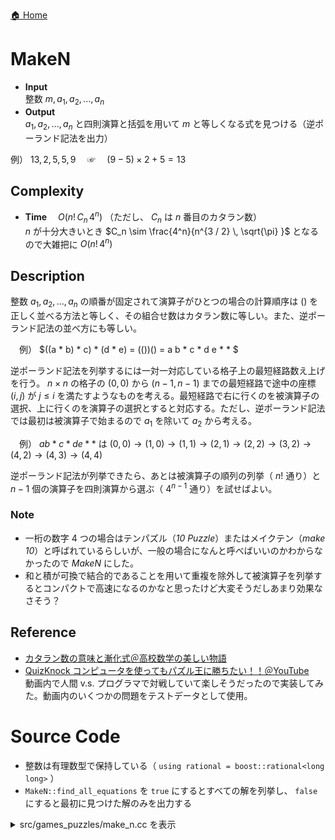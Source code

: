 [🏠 Home](../top.md#6-games-and-puzzles)

# MakeN
- **Input**  
    整数 $m, a_1, a_2, ..., a_n$
- **Output**  
    $a_1, a_2, ..., a_n$ と四則演算と括弧を用いて $m$ と等しくなる式を見つける（逆ポーランド記法を出力）

例） $13, 2, 5, 5, 9$ 　☞　 $(9 - 5) \times 2 + 5 = 13$


## Complexity
- **Time**　 $O(n! \, C_n \, 4^n)$ （ただし、 $C_n$ は $n$ 番目のカタラン数）  
    $n$ が十分大きいとき $C_n \sim \frac{4^n}{n^{3 / 2} \, \sqrt{\pi} }$ となるので大雑把に $O(n! \, 4^n)$


## Description
整数 $a_1, a_2, ..., a_n$ の順番が固定されて演算子がひとつの場合の計算順序は $( )$ を正しく並べる方法と等しく、その組合せ数はカタラン数に等しい。また、逆ポーランド記法の並べ方にも等しい。  

　例） $((a * b) * c) * (d * e) = (())() = a b * c * d e * * $

逆ポーランド記法を列挙するには一対一対応している格子上の最短経路数え上げを行う。 $n \times n$ の格子の $(0, 0)$ から $(n - 1, n - 1)$ までの最短経路で途中の座標 $(i, j)$ が $j \leq i$ を満たすようなものを考える。最短経路で右に行くのを被演算子の選択、上に行くのを演算子の選択とすると対応する。ただし、逆ポーランド記法では最初は被演算子で始まるので $a_1$ を除いて $a_2$ から考える。

　例） $a b * c * d e * *$ は $(0, 0) \rightarrow (1, 0) \rightarrow (1, 1) \rightarrow (2, 1) \rightarrow (2, 2) \rightarrow (3, 2) \rightarrow (4, 2) \rightarrow (4, 3) \rightarrow (4, 4)$

逆ポーランド記法が列挙できたら、あとは被演算子の順列の列挙（ $n!$ 通り）と $n - 1$ 個の演算子を四則演算から選ぶ（ $4^{n - 1}$ 通り）を試せばよい。


### Note
- 一桁の数字 4 つの場合はテンパズル（*10 Puzzle*）またはメイクテン（*make 10*）と呼ばれているらしいが、一般の場合になんと呼べばいいのかわからなかったので *MakeN* にした。
- 和と積が可換で結合的であることを用いて重複を除外して被演算子を列挙するとコンパクトで高速になるのかなと思ったけど大変そうだしあまり効果なさそう？


## Reference
 - [カタラン数の意味と漸化式＠高校数学の美しい物語](https://manabitimes.jp/math/657)
 - [QuizKnock コンピュータを使ってもパズル王に勝ちたい！！＠YouTube](https://www.youtube.com/watch?v=4mh9qsH0Zhs)  
    動画内で人間 v.s. プログラマで対戦していて楽しそうだったので実装してみた。動画内のいくつかの問題をテストデータとして使用。



# Source Code
- 整数は有理数型で保持している（ `using rational = boost::rational<long long>` ）
- `MakeN::find_all_equations` を `true` にするとすべての解を列挙し、 `false` にすると最初に見つけた解のみを出力する

<details>
<summary>src/games_puzzles/make_n.cc を表示</summary>

```cpp
#include <iostream>
#include <vector>
#include <stack>
#include <variant>
#include <optional>

#include <boost/rational.hpp>

// ---------------------8<------- start of library -------8<--------------------
using rational = boost::rational<long long>;

class MakeN {
    std::optional<rational> target;
    std::vector<rational> nums;

    std::stack<rational> st_num;
    std::stack<std::pair<unsigned char, char>> st_op;

    bool find_all_equations = true;
    std::vector<std::string> equations;

    void FindSolution();
    bool Rec(const int idx_nums, const int idx_op);
    void SetEquation(std::stack<std::pair<unsigned char, char>> st_op);

    std::string to_string(const rational &r) const {
        if (r.denominator() == 1) return std::to_string(r.numerator());
        else return std::to_string(r.numerator()) + " / " + std::to_string(r.denominator());
    }

public:
    MakeN() {}
    MakeN(const rational &_t, std::vector<rational> &_ns) : target(_t), nums(_ns) { FindSolution(); }

    void clear() { target = std::nullopt; nums.clear(); }
    void set(rational _t, std::vector<rational> _ns) { clear(); set_target(_t); set_nums(std::move(_ns)); }
    void set_nums(std::vector<rational> _ns) {
         nums = std::move(_ns);
         std::sort(nums.begin(), nums.end()); // 全ての順列を取得する場合には昇順にソート済みである必要がある
         if (nums.size() > 0 && target) FindSolution();
    }
    void set_target(rational _t) {
        target = _t;
        if (nums.size() > 0) FindSolution();
    }

    void PrintEquations(const char delimiter = '\0') const {
        std::cout << to_string(*target) << " = \n";
        unsigned int no = 1;
        for (const auto &eq_i : equations) { std::cout << "(" << no++ << ") " << eq_i << '\n'; }
        std::cout << delimiter;
    }
};

void MakeN::FindSolution() {
    equations.clear();

    do {
        st_op = {}; st_num = {};
        st_num.push(nums.front());
        if (Rec(0, 0) && !find_all_equations) break;
    } while (std::next_permutation(nums.begin(), nums.end()));
}

void MakeN::SetEquation(std::stack<std::pair<unsigned char, char>> st_op) {
    std::string equation;

    int idx_num = nums.size() - 1;
    for (int i = 2 * nums.size() - 2; 0 <= i; --i) {
        if (!st_op.empty() && st_op.top().first == i) {
            equation = std::string(1, st_op.top().second) + " " + equation;
            st_op.pop();
        }
        else {
            equation = to_string(nums[idx_num--]) + " " + equation;
        }
    }

    equations.emplace_back(equation);
}

bool MakeN::Rec(const int idx_nums, const int idx_op) {
    if (idx_nums + 1 == (int)nums.size() && idx_op + 1 == (int)nums.size()) {
        if (*target == st_num.top()) {
            SetEquation(st_op);
            return true;
        }
        return false;
    }

    if (idx_op < idx_nums) {
        const rational b = st_num.top(); st_num.pop();
        const rational a = st_num.top(); st_num.pop();

        for (const char &op : std::string("+-*/")) {
            if (op == '+') st_num.push(a + b);
            else if (op == '-') st_num.push(a - b);
            else if (op == '*') st_num.push(a * b);
            else if (op == '/') {
                if (b == 0) continue;
                st_num.push(a / b);
            }

            st_op.push(std::make_pair(idx_nums + idx_op + 1, op));
            if (Rec(idx_nums, idx_op + 1) && !find_all_equations) return true;

            st_op.pop(); st_num.pop();
        }
        st_num.push(a); st_num.push(b);
    }
    if (idx_nums + 1 < (int)nums.size()) {
        st_num.push(nums[idx_nums + 1]);
        if (Rec(idx_nums + 1, idx_op) && !find_all_equations) return true;
        st_num.pop();
    }

    return false;
}
// ---------------------8<------- end of library   -------8<---------------------


int main() {
    MakeN solver;

    // ref. QuizKnock（ https://www.youtube.com/watch?v=4mh9qsH0Zhs&t=135s ）
    solver.set(13, {2, 5, 5, 9});
    solver.PrintEquations('\n'); // 2 9 5 - * 5 +

    solver.set(23, {4, 8, 8, 9});
    solver.PrintEquations('\n'); // 8 4 - 8 * 9 -

    solver.set(24, {3, 5, 8, 9});
    solver.PrintEquations('\n'); // 3 9 * 8 - 5 +

    solver.set(19, {1, 3, 5, 7});
    solver.PrintEquations('\n'); // 3 5 1 - * 7 +

    solver.set(16, {1, 2, 2, 6, 7, 9});
    solver.PrintEquations('\n'); // 1 9 7 6 2 / - 2 + + +

    solver.set(13, {1, 2, 3, 3, 9});
    solver.PrintEquations('\n'); // 1 9 3 3 / 2 + + +

    solver.set(9, {1, 4, 5, 6, 6, 6});
    solver.PrintEquations('\n'); // 1 6 6 6 / 5 4 - + + +

    solver.set(13, {1, 5, 6, 7});
    solver.PrintEquations('\n'); // 1 7 5 - 6 * +

    solver.set(24, {1, 2, 3, 6, 6});
    solver.PrintEquations('\n'); // 1 6 * 6 3 + 2 * +

    solver.set(19, {2, 3, 4, 4});
    solver.PrintEquations('\n'); // 2 4 4 + * 3 +

    solver.set(14, {2, 4, 7, 9, 9});
    solver.PrintEquations('\n'); // 2 9 9 / 7 4 + + +

    solver.set(8, {3, 4, 7, 8, 8, 9});
    solver.PrintEquations('\n'); // 3 9 8 8 - 7 * 4 - + +

    solver.set(9, {1, 3, 4, 6});
    solver.PrintEquations('\n'); // 1 6 4 3 / * +

    solver.set(14, {2, 3, 9, 9});
    solver.PrintEquations('\n'); // 2 9 9 3 / + +

    // I'm tired to try all problems... (to 5:35)

    // pick up some problems
    solver.set(18, {1, 6, 8, 8});
    solver.PrintEquations('\n'); // 8 6 - 1 8 + *

    solver.set(19, {5, 6, 7, 9});
    solver.PrintEquations('\n'); // 6 9 * 7 5 * -


    return 0;
}
```

</details>
